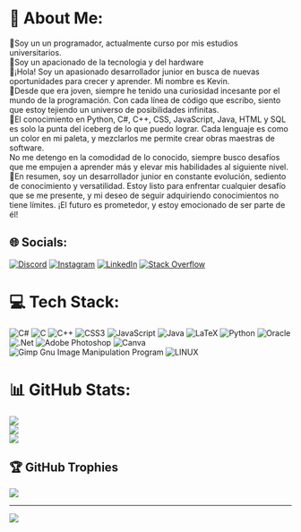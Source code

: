 # 💫 About Me:
👾Soy un un programador, actualmente curso por mis estudios universitarios.<br>🤖Soy un apacionado de la tecnologia y del hardware<br>👾¡Hola! Soy un apasionado desarrollador junior en busca de nuevas oportunidades para crecer y aprender. Mi nombre es Kevin.<br>🤖Desde que era joven, siempre he tenido una curiosidad incesante por el mundo de la programación. Con cada línea de código que escribo, siento que estoy tejiendo un universo de posibilidades infinitas.<br>👾El conocimiento en Python, C#, C++, CSS, JavaScript, Java, HTML y SQL es solo la punta del iceberg de lo que puedo lograr. Cada lenguaje es como un color en mi paleta, y mezclarlos me permite crear obras maestras de software.<br>No me detengo en la comodidad de lo conocido, siempre busco desafíos que me empujen a aprender más y elevar mis habilidades al siguiente nivel.<br>💎En resumen, soy un desarrollador junior en constante evolución, sediento de conocimiento y versatilidad. Estoy listo para enfrentar cualquier desafío que se me presente, y mi deseo de seguir adquiriendo conocimientos no tiene límites. ¡El futuro es prometedor, y estoy emocionado de ser parte de él!


## 🌐 Socials:
[![Discord](https://img.shields.io/badge/Discord-%237289DA.svg?logo=discord&logoColor=white)](https://discord.gg/discord.gg/y3WDfG3MUF) [![Instagram](https://img.shields.io/badge/Instagram-%23E4405F.svg?logo=Instagram&logoColor=white)](https://instagram.com/instagram.com/arauzkj) [![LinkedIn](https://img.shields.io/badge/LinkedIn-%230077B5.svg?logo=linkedin&logoColor=white)](https://linkedin.com/in/linkedin.com/in/arauzkj) [![Stack Overflow](https://img.shields.io/badge/-Stackoverflow-FE7A16?logo=stack-overflow&logoColor=white)](https://stackoverflow.com/users/stackoverflow.com/users/19321823) 

# 💻 Tech Stack:
![C#](https://img.shields.io/badge/c%23-%23239120.svg?style=for-the-badge&logo=c-sharp&logoColor=white) ![C](https://img.shields.io/badge/c-%2300599C.svg?style=for-the-badge&logo=c&logoColor=white) ![C++](https://img.shields.io/badge/c++-%2300599C.svg?style=for-the-badge&logo=c%2B%2B&logoColor=white) ![CSS3](https://img.shields.io/badge/css3-%231572B6.svg?style=for-the-badge&logo=css3&logoColor=white) ![JavaScript](https://img.shields.io/badge/javascript-%23323330.svg?style=for-the-badge&logo=javascript&logoColor=%23F7DF1E) ![Java](https://img.shields.io/badge/java-%23ED8B00.svg?style=for-the-badge&logo=java&logoColor=white) ![LaTeX](https://img.shields.io/badge/latex-%23008080.svg?style=for-the-badge&logo=latex&logoColor=white) ![Python](https://img.shields.io/badge/python-3670A0?style=for-the-badge&logo=python&logoColor=ffdd54) ![Oracle](https://img.shields.io/badge/Oracle-F80000?style=for-the-badge&logo=oracle&logoColor=white) ![.Net](https://img.shields.io/badge/.NET-5C2D91?style=for-the-badge&logo=.net&logoColor=white) ![Adobe Photoshop](https://img.shields.io/badge/adobephotoshop-%2331A8FF.svg?style=for-the-badge&logo=adobephotoshop&logoColor=white) ![Canva](https://img.shields.io/badge/Canva-%2300C4CC.svg?style=for-the-badge&logo=Canva&logoColor=white) ![Gimp Gnu Image Manipulation Program](https://img.shields.io/badge/Gimp-657D8B?style=for-the-badge&logo=gimp&logoColor=FFFFFF) ![LINUX](https://img.shields.io/badge/Linux-FCC624?style=for-the-badge&logo=linux&logoColor=black)
# 📊 GitHub Stats:
![](https://github-readme-stats.vercel.app/api?username=kjarj54&theme=blue-green&hide_border=false&include_all_commits=true&count_private=true)<br/>
![](https://github-readme-streak-stats.herokuapp.com/?user=kjarj54&theme=blue-green&hide_border=false)<br/>
![](https://github-readme-stats.vercel.app/api/top-langs/?username=kjarj54&theme=blue-green&hide_border=false&include_all_commits=true&count_private=true&layout=compact)

## 🏆 GitHub Trophies
![](https://github-profile-trophy.vercel.app/?username=kjarj54&theme=gitdimmed&no-frame=false&no-bg=true&margin-w=4)


---
[![](https://visitcount.itsvg.in/api?id=kjarj54&icon=0&color=0)](https://visitcount.itsvg.in)

<!-- Proudly created with GPRM ( https://gprm.itsvg.in ) -->

